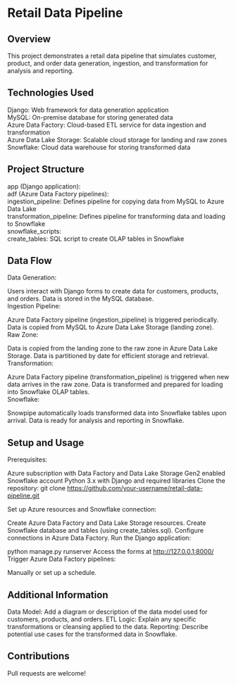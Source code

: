 
# Retail Data Pipeline

## Overview

This project demonstrates a retail data pipeline that simulates customer, product, and order data generation, ingestion, and transformation for analysis and reporting.

## Technologies Used

Django: Web framework for data generation application\
MySQL: On-premise database for storing generated data\
Azure Data Factory: Cloud-based ETL service for data ingestion and transformation\
Azure Data Lake Storage: Scalable cloud storage for landing and raw zones\
Snowflake: Cloud data warehouse for storing transformed data
## Project Structure

app (Django application):\
adf (Azure Data Factory pipelines):\
ingestion_pipeline: Defines pipeline for copying data from MySQL to Azure Data Lake\
transformation_pipeline: Defines pipeline for transforming data and loading to Snowflake\
snowflake_scripts:\
create_tables: SQL script to create OLAP tables in Snowflake
## Data Flow

Data Generation:

Users interact with Django forms to create data for customers, products, and orders.
Data is stored in the MySQL database.\
Ingestion Pipeline:

Azure Data Factory pipeline (ingestion_pipeline) is triggered periodically.
Data is copied from MySQL to Azure Data Lake Storage (landing zone).\
Raw Zone:

Data is copied from the landing zone to the raw zone in Azure Data Lake Storage.
Data is partitioned by date for efficient storage and retrieval.\
Transformation:

Azure Data Factory pipeline (transformation_pipeline) is triggered when new data arrives in the raw zone.
Data is transformed and prepared for loading into Snowflake OLAP tables.\
Snowflake:

Snowpipe automatically loads transformed data into Snowflake tables upon arrival.
Data is ready for analysis and reporting in Snowflake.
## Setup and Usage

Prerequisites:

Azure subscription with Data Factory and Data Lake Storage Gen2 enabled
Snowflake account
Python 3.x with Django and required libraries
Clone the repository:
git clone https://github.com/your-username/retail-data-pipeline.git

Set up Azure resources and Snowflake connection:

Create Azure Data Factory and Data Lake Storage resources.
Create Snowflake database and tables (using create_tables.sql).
Configure connections in Azure Data Factory.
Run the Django application:

python manage.py runserver
Access the forms at http://127.0.0.1:8000/
Trigger Azure Data Factory pipelines:

Manually or set up a schedule.
## Additional Information

Data Model: Add a diagram or description of the data model used for customers, products, and orders.
ETL Logic: Explain any specific transformations or cleansing applied to the data.
Reporting: Describe potential use cases for the transformed data in Snowflake.
## Contributions

Pull requests are welcome!
